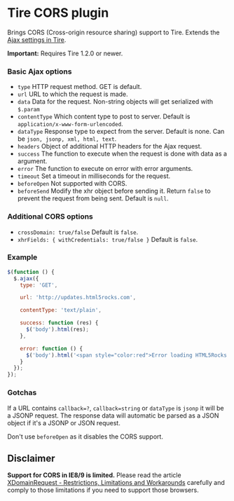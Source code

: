 # Tire CORS plugin

Brings CORS (Cross-origin resource sharing) support to Tire. Extends the [Ajax settings in Tire](http://tirejs.com/#ajax/ajax).

**Important:** Requires Tire 1.2.0 or newer.

### Basic Ajax options

* `type` HTTP request method. GET is default.
* `url` URL to which the request is made.
* `data` Data for the request. Non-string objects will get serialized with `$.param`
* `contentType` Which content type to post to server. Default is `application/x-www-form-urlencoded`.
* `dataType` Response type to expect from the server. Default is none. Can be `json, jsonp, xml, html, text`.
* `headers` Object of additional HTTP headers for the Ajax request.
* `success` The function to execute when the request is done with data as a argument.
* `error` The function to execute on error with error arguments.
* `timeout` Set a timeout in milliseconds for the request.
* `beforeOpen` Not supported with CORS.
* `beforeSend` Modify the xhr object before sending it. Return `false` to prevent the request from being sent. Default is `null`.

### Additional CORS options

* `crossDomain: true/false` Default is `false`.
* `xhrFields: { withCredentials: true/false }` Default is `false`.

### Example

```javascript
$(function () {
  $.ajax({
    type: 'GET',

    url: 'http://updates.html5rocks.com',

    contentType: 'text/plain',

    success: function (res) {
      $('body').html(res);
    },

    error: function () {
      $('body').html('<span style="color:red">Error loading HTML5Rocks!</span>');
    }
  });
});
```

### Gotchas

If a URL contains `callback=?`, `callback=string` or `dataType` is `jsonp` it will be a JSONP request. The response data will automatic be parsed as a JSON object if it's a JSONP or JSON request.

Don't use `beforeOpen` as it disables the CORS support.

## Disclaimer

**Support for CORS in IE8/9 is limited.** Please read the article [XDomainRequest - Restrictions, Limitations and Workarounds](https://blogs.msdn.com/b/ieinternals/archive/2010/05/13/xdomainrequest-restrictions-limitations-and-workarounds.aspx?Redirected=true) carefully and comply to those limitations if you need to support those browsers.
